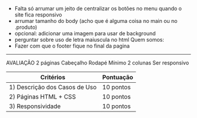 - Falta só arrumar um jeito de centralizar os botões no menu quando o site fica responsivo
- arrumar tamanho do body (acho que é alguma coisa no main ou no .produto)
- opcional: adicionar uma imagem para usar de background
- perguntar sobre uso de letra maiuscula no html
Quem somos:
- Fazer com que o footer fique no final da pagina

_____________________________________________________________________

AVALIAÇÃO
2 páginas
Cabeçalho
Rodapé
Mínimo 2 colunas
Ser responsivo
  
| Critérios                                | Pontuação |
|------------------------------------------|-----------|
| 1) Descrição dos Casos de Uso            | 10 pontos |
| 2) Páginas HTML + CSS                    | 10 pontos |
| 3) Responsividade                        | 10 pontos |